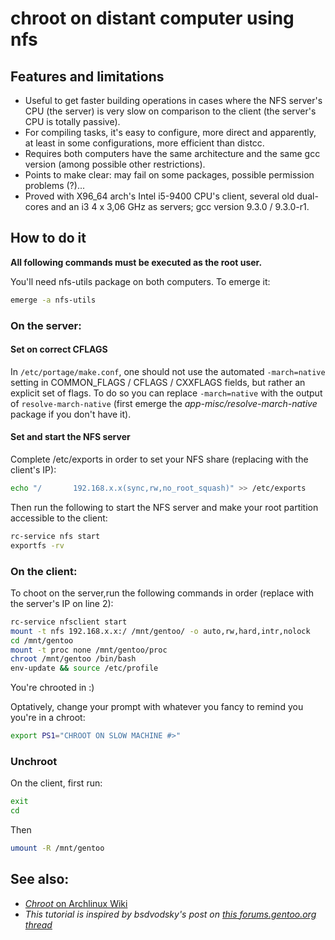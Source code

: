 # chroot on distant computer using nfs

## Features and limitations

* Useful to get faster building operations in cases where the NFS server's CPU (the server) is very slow on comparison to the client (the server's CPU is totally passive).
* For compiling tasks, it's easy to configure, more direct and apparently, at least in some configurations, more efficient than distcc.
* Requires both computers have the same architecture and the same gcc version (among possible other restrictions).
* Points to make clear: may fail on some packages, possible permission problems (?)...
* Proved with X96_64 arch's Intel i5-9400 CPU's client, several old dual-cores and an i3 4 x 3,06 GHz as servers; gcc version 9.3.0 / 9.3.0-r1.

## How to do it

**All following commands must be executed as the root user.**

You'll need nfs-utils package on both computers. To emerge it:

```sh
emerge -a nfs-utils
```

### On the server:

#### Set on correct CFLAGS

In ```/etc/portage/make.conf```, one should not use the automated ```-march=native``` setting in COMMON_FLAGS / CFLAGS / CXXFLAGS fields, but rather an explicit set of flags. To do so you can replace ```-march=native``` with the output of ```resolve-march-native``` (first emerge the *app-misc/resolve-march-native* package if you don't have it).

#### Set and start the NFS server

Complete /etc/exports in order to set your NFS share (replacing with the client's IP):

```sh
echo "/       192.168.x.x(sync,rw,no_root_squash)" >> /etc/exports
```

Then run the following to start the NFS server and make your root partition accessible to the client:

```sh
rc-service nfs start
exportfs -rv
```

### On the client:

To choot on the server,run the following commands in order (replace with the server's IP on line 2):

```sh
rc-service nfsclient start
mount -t nfs 192.168.x.x:/ /mnt/gentoo/ -o auto,rw,hard,intr,nolock
cd /mnt/gentoo
mount -t proc none /mnt/gentoo/proc
chroot /mnt/gentoo /bin/bash
env-update && source /etc/profile
```

You're chrooted in :)

Optatively, change your prompt with whatever you fancy to remind you you're in a chroot:

```sh
export PS1="CHROOT ON SLOW MACHINE #>"
```

### Unchroot

On the client, first run:


```sh
exit
cd
```

Then


```sh
umount -R /mnt/gentoo
```

## See also:
* [*Chroot* on Archlinux Wiki](https://wiki.archlinux.org/index.php/Chroot)
* *This tutorial is inspired by bsdvodsky's post on [this forums.gentoo.org thread](https://forums.gentoo.org/viewtopic-p-2408037.html)*

